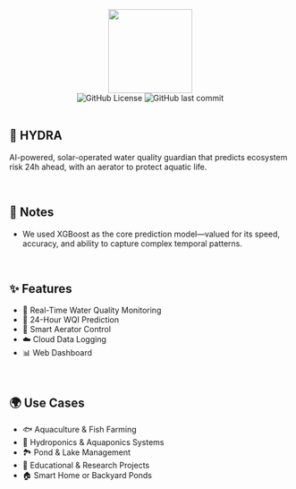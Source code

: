 <div align="center">
  <img height="150" src="https://i.imgur.com/TRnre9i.png"  />
</div>
<div align="center">
  <img alt="GitHub License" src="https://img.shields.io/github/license/hizo9/hydra">
  <img alt="GitHub last commit" src="https://img.shields.io/github/last-commit/hizo9/hydra">
</div>

<br>

## 🧾 HYDRA
AI-powered, solar-operated water quality guardian that predicts ecosystem risk 24h ahead, with an aerator to protect aquatic life.

<br>

## 🔔 Notes
- We used XGBoost as the core prediction model—valued for its speed, accuracy, and ability to capture complex temporal patterns.

<br>

## ✨ Features
- 📏 Real-Time Water Quality Monitoring
- 🤖 24-Hour WQI Prediction
- 💨 Smart Aerator Control
- ☁️ Cloud Data Logging
- 📊 Web Dashboard

<br>

## 🌍 Use Cases
- 🐟 Aquaculture & Fish Farming
- 🌱 Hydroponics & Aquaponics Systems
- 🏞️ Pond & Lake Management
- 🏫 Educational & Research Projects
- 🏠 Smart Home or Backyard Ponds
